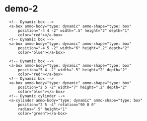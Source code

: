 # demo-2
<html>
  <head>
    <script src="//aframe.io/releases/1.5.0/aframe.min.js"></script>
    <script src="https://cdn.jsdelivr.net/gh/MozillaReality/ammo.js@8bbc0ea/builds/ammo.wasm.js"></script>
    <script src="https://cdn.jsdelivr.net/gh/c-frame/aframe-physics-system@v4.2.2/dist/aframe-physics-system.js"></script>
  </head>
  <body>
    <a-scene physics="driver: ammo; debug: true; debugDrawMode: 1;">
      <!-- Camera -->
        <a-entity camera position="0 1.6 5" look-controls wasd-controls></a-entity>
      <!-- Static floor -->
      <a-plane ammo-body="type: static" ammo-shape="type: box"
          position="0 0 -4" rotation="-90 0 0" width="12" height="8"
          color="yellow"></a-plane>

      <!-- Dynamic box -->
      <a-box ammo-body="type: dynamic" ammo-shape="type: box"
          position="-4 4 -2" width=".5" height="2" depth="1"
          color="red"></a-box>
      <!-- Dynamic box -->
      <a-box ammo-body="type: dynamic" ammo-shape="type: box"
          position="-4 5 -2" width="6" height=".2" depth="2"
          color="blue"></a-box>

      <!-- Dynamic box -->
      <a-box ammo-body="type: dynamic" ammo-shape="type: box"
          position="5 4 -2" width=".5" height="2" depth="2"
          color="red"></a-box>
      <!-- Dynamic box -->
      <a-box ammo-body="type: dynamic" ammo-shape="type: box"
          position="2 5 -2" width="7" height=".2" depth="2"
          color="blue"></a-box>
      <!-- Dynamic cylinder -->
      <a-cylinder ammo-body="type: dynamic" ammo-shape="type: box"
          position="2 5 -4" rotation="90 0 0"
          radius=".5" height="1"
          color="green"></a-box>
